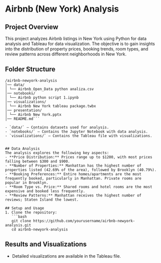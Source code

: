 # Airbnb (New York) Analysis

## Project Overview
This project analyzes Airbnb listings in New York using Python for data analysis and Tableau for data visualization. The objective is to gain insights into the distribution of property prices, booking trends, room types, and review patterns across different neighborhoods in New York.

## Folder Structure
```
/airbnb-newyork-analysis
│── data/
│ └── Airbnb_Open_Data python analiza.csv
│── notebooks/
│ └── Airbnb python script 1.ipynb
│── visualizations/
│ └── Airbnb New York tableau package.twbx
│── presentation/
│ └── Airbnb New York.pptx
│── README.md```

- `data/` – Contains datasets used for analysis.
- `notebooks/` – Contains the Jupyter Notebook with data analysis.
- `visualizations/` – Contains the Tableau file with visualizations.


## Data Analysis
The analysis explores the following key aspects:
- **Price Distribution:** Prices range up to $1200, with most prices falling between $300 and $900.
- **Number of Properties:** Manhattan has the highest number of properties listed (42.69% of the area), followed by Brooklyn (40.79%).
- **Booking Preferences:** Entire homes/apartments are the most frequently booked, particularly in Manhattan. Private rooms are popular in Brooklyn.
- **Room Type vs. Price:** Shared rooms and hotel rooms are the most expensive and booked less frequently.
- **Review Patterns:** Manhattan receives the highest number of reviews; Staten Island the lowest.

## Setup and Usage
1. Clone the repository:
   ```bash
   git clone https://github.com/yourusername/airbnb-newyork-analysis.git
   cd airbnb-newyork-analysis
   ```



## Results and Visualizations
- Detailed visualizations are available in the Tableau file.






